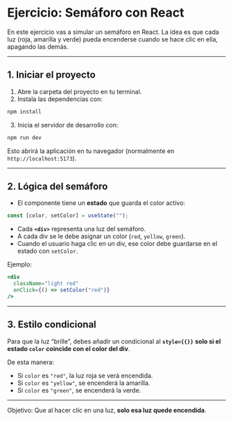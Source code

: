 # Ejercicio: Semáforo con React

En este ejercicio vas a simular un semáforo en React. La idea es que cada luz (roja, amarilla y verde) pueda encenderse cuando se hace clic en ella, apagando las demás.

---

## 1. Iniciar el proyecto
1. Abre la carpeta del proyecto en tu terminal.  
2. Instala las dependencias con:
```bash
npm install
```

3. Inicia el servidor de desarrollo con:
```bash
npm run dev
```
Esto abrirá la aplicación en tu navegador (normalmente en `http://localhost:5173`).

---

##  2. Lógica del semáforo
- El componente tiene un **estado** que guarda el color activo:

```jsx
const [color, setColor] = useState("");
```

- Cada **`<div>`** representa una luz del semáforo.  
- A cada div se le debe asignar un color (`red`, `yellow`, `green`).  
- Cuando el usuario haga clic en un div, ese color debe guardarse en el estado con `setColor`.

Ejemplo:

```jsx
<div
  className="light red"
  onClick={() => setColor("red")}
/>
```

---

## 3. Estilo condicional
Para que la luz “brille”, debes añadir un condicional al **`style={{}}`** **solo si el estado `color` coincide con el color del div**.


De esta manera:  
- Si `color` es `"red"`, la luz roja se verá encendida.  
- Si `color` es `"yellow"`, se encenderá la amarilla.  
- Si `color` es `"green"`, se encenderá la verde.  

---

 Objetivo: Que al hacer clic en una luz, **solo esa luz quede encendida**.  

